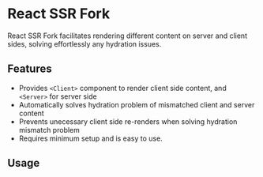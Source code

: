 # React SSR Fork

React SSR Fork facilitates rendering different content on server and client sides, solving effortlessly any hydration issues.  

## Features

* Provides `<Client>` component to render client side content, and `<Server>` for server side
* Automatically solves hydration problem of mismatched client and server content
* Prevents unecessary client side re-renders when solving hydration mismatch problem
* Requires minimum setup and is easy to use.

## Usage

